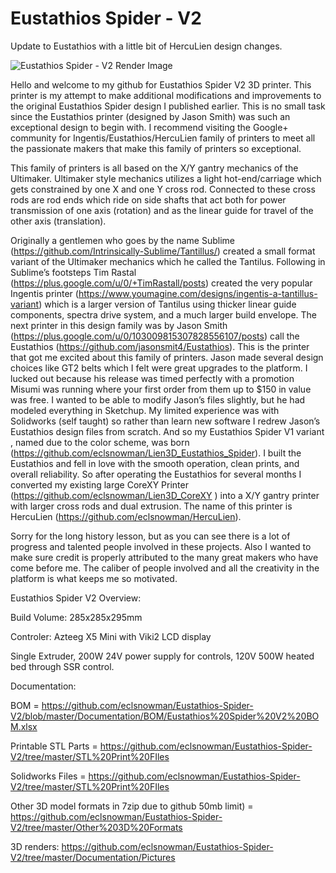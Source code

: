 # Eustathios Spider - V2
Update to Eustathios with a little bit of HercuLien design changes.

![Eustathios Spider - V2 Render Image](https://raw.githubusercontent.com/eclsnowman/Eustathios-V2/master/Documentation/Pictures/Screen%20Shot%2003-08-15%20at%2009.57%20PM.PNG)

Hello and welcome to my github for Eustathios Spider V2 3D printer. This printer is my attempt to make additional modifications and improvements to the original Eustathios Spider design I published earlier. This is no small task since the Eustathios printer (designed by Jason Smith) was such an exceptional design to begin with. I recommend visiting the Google+ community for Ingentis/Eustathios/HercuLien family of printers to meet all the passionate makers that make this family of printers so exceptional.

This family of printers is all based on the X/Y gantry mechanics of the Ultimaker. Ultimaker style mechanics utilizes a light hot-end/carriage which gets constrained by one X and one Y cross rod. Connected to these cross rods are rod ends which ride on side shafts that act both for power transmission of one axis (rotation) and as the linear guide for travel of the other axis (translation). 

 Originally a gentlemen who goes by the name Sublime (https://github.com/Intrinsically-Sublime/Tantillus/) created a small format variant of the Ultimaker mechanics which he called the Tantilus. Following in Sublime’s footsteps Tim Rastal (https://plus.google.com/u/0/+TimRastall/posts) created the very popular Ingentis printer (https://www.youmagine.com/designs/ingentis-a-tantillus-variant) which is a larger version of Tantilus using thicker linear guide components, spectra drive system, and a much larger build envelope. The next printer in this design family was by Jason Smith (https://plus.google.com/u/0/103009815307828556107/posts) call the Eustathios (https://github.com/jasonsmit4/Eustathios). This is the printer that got me excited about this family of printers. Jason made several design choices like GT2 belts which I felt were great upgrades to the platform. I lucked out because his release was timed perfectly with a promotion Misumi was running where your first order from them up to $150 in value was free. I wanted to be able to modify Jason’s files slightly, but he had modeled everything in Sketchup. My limited experience was with Solidworks (self taught) so rather than learn new software I redrew Jason’s Eustathios design files from scratch. And so my Eustathios Spider V1 variant , named due to the color scheme, was born (https://github.com/eclsnowman/Lien3D_Eustathios_Spider). I built the Eustathios and fell in love with the smooth operation, clean prints, and overall reliability. So after operating the Eustathios for several months I converted my existing large CoreXY Printer (https://github.com/eclsnowman/Lien3D_CoreXY ) into a X/Y gantry printer with larger cross rods and dual extrusion. The name of this printer is HercuLien (https://github.com/eclsnowman/HercuLien).
 
Sorry for the long history lesson, but as you can see there is a lot of progress and talented people involved in these projects. Also I wanted to make sure credit is properly attributed to the many great makers who have come before me. The caliber of people involved and all the creativity in the platform is what keeps me so motivated.

Eustathios Spider V2 Overview:

Build Volume: 285x285x295mm

Controler: Azteeg X5 Mini with Viki2 LCD display

Single Extruder, 200W 24V power supply for controls, 120V 500W heated bed through SSR control.



Documentation:

BOM = https://github.com/eclsnowman/Eustathios-Spider-V2/blob/master/Documentation/BOM/Eustathios%20Spider%20V2%20BOM.xlsx

Printable STL Parts = https://github.com/eclsnowman/Eustathios-Spider-V2/tree/master/STL%20Print%20FIles

Solidworks Files = https://github.com/eclsnowman/Eustathios-Spider-V2/tree/master/STL%20Print%20FIles

Other 3D model formats in 7zip due to github 50mb limit) = https://github.com/eclsnowman/Eustathios-Spider-V2/tree/master/Other%203D%20Formats

3D renders: https://github.com/eclsnowman/Eustathios-Spider-V2/tree/master/Documentation/Pictures


